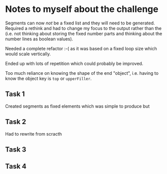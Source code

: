 # Notes to myself about the challenge

Segments can now _not_ be a fixed list and they will need to be generated. Required a rethink and had to change my focus to the output rather than the (i.e. not thinking about storing the fixed number parts and thinking about the number lines as boolean values).

Needed a complete refactor :-( as it was based on a fixed loop size which would scale vertically.

Ended up with lots of repetition which could probably be improved.

Too much reliance on knowing the shape of the end "object", i.e. having to know the object key is `top` or `upperFiller`.

## Task 1

Created segments as fixed elements which was simple to produce but 

## Task 2
Had to rewrite from scracth

## Task 3

## Task 4

